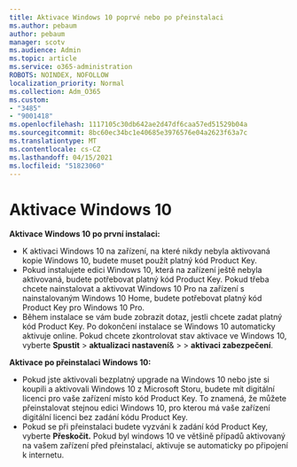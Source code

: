 ```yaml
---
title: Aktivace Windows 10 poprvé nebo po přeinstalaci
ms.author: pebaum
author: pebaum
manager: scotv
ms.audience: Admin
ms.topic: article
ms.service: o365-administration
ROBOTS: NOINDEX, NOFOLLOW
localization_priority: Normal
ms.collection: Adm_O365
ms.custom:
- "3485"
- "9001418"
ms.openlocfilehash: 1117105c30db642ae2d47df6caa57ed51529b04a
ms.sourcegitcommit: 8bc60ec34bc1e40685e3976576e04a2623f63a7c
ms.translationtype: MT
ms.contentlocale: cs-CZ
ms.lasthandoff: 04/15/2021
ms.locfileid: "51823060"
---
```

# <a name="activate-windows-10"></a>Aktivace Windows 10

**Aktivace Windows 10 po první instalaci:**

- K aktivaci Windows 10 na zařízení, na které nikdy nebyla aktivovaná kopie Windows 10, budete muset použít platný kód Product Key.
- Pokud instalujete edici Windows 10, která na zařízení ještě nebyla aktivovaná, budete potřebovat platný kód Product Key. Pokud třeba chcete nainstalovat a aktivovat Windows 10 Pro na zařízení s nainstalovaným Windows 10 Home, budete potřebovat platný kód Product Key pro Windows 10 Pro.
- Během instalace se vám bude zobrazit dotaz, jestli chcete zadat platný kód Product Key. Po dokončení instalace se Windows 10 automaticky aktivuje online. Pokud chcete zkontrolovat stav aktivace ve Windows 10, vyberte **Spustit** >  **aktualizaci nastavení**&  >    >  **aktivaci zabezpečení**.

**Aktivace po přeinstalaci Windows 10:**

- Pokud jste aktivovali bezplatný upgrade na Windows 10 nebo jste si koupili a aktivovali Windows 10 z Microsoft Storu, budete mít digitální licenci pro vaše zařízení místo kód Product Key. To znamená, že můžete přeinstalovat stejnou edici Windows 10, pro kterou má vaše zařízení digitální licenci bez zadání kódu Product Key.
- Pokud se při přeinstalaci budete vyzváni k zadání kód Product Key, vyberte **Přeskočit.** Pokud byl windows 10 ve většině případů aktivovaný na vašem zařízení před přeinstalací, aktivuje se automaticky po připojení k internetu.
